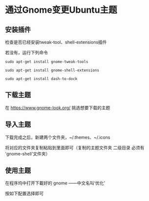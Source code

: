# 通过Gnome变更Ubuntu主题

## 安装插件

检查是否已经安装tweak-tool、shell-extensions插件

若没有，运行下列命令

  `sudo apt-get install gnome-tweak-tools`
    
  `sudo apt-get install gnome-shell-extensions`
    
  `sudo apt-get install dash-to-dock`
    
## 下载主题

在 https://www.gnome-look.org/ 挑选想要下载的主题

## 导入主题

下载完成之后，新建两个文件夹，~/.themes、~/.icons 

将对应的文件夹复制粘贴到里面即可（复制的主题文件夹 二级目录 必须有 'gnome-shell'文件夹）

## 使用主题

在程序坞中打开下載好的 gnome ——中文名叫‘优化’

按如下配置选择即可

